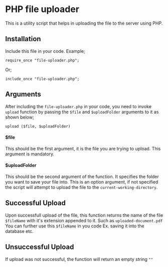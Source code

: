 # PHP file uploader
This is a utility script that helps in uploading the file to the server using PHP.

## Installation
Include this file in your code.
Example;
```
require_once "file-uploader.php";
```
Or;
```
include_once "file-uploader.php";
```

## Arguments
After including the `file-uploader.php` in your code, you need to invoke `upload` function by passing the `$file` and `$uploadFolder` arguments to it as shown below;

```
upload ($file, $uploadFolder)
```

#### $file
This should be the first argument, it is the file you are trying to upload.
This argument is mandatory.

#### $uploadFolder
This should be the second argument of the function.
It specifies the folder you want to save your file into. This is an option argument, if not specified the script will attempt to upload the file to the `current-working-directory`.

## Successful Upload
Upon successfull upload of the file, this function returns the name of the file `$fileName` with it's extension appended to it. Such as `uploaded-document.pdf`
You can further use this `$fileName` in you code Ex. saving it into the database etc.

## Unsuccessful Upload
If upload was not successful, the function will return an empty string `""`